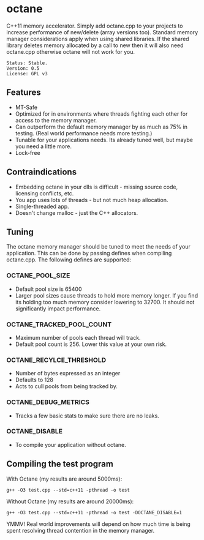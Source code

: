 # octane

C++11 memory accelerator. Simply add octane.cpp to your projects to increase performance of new/delete (array versions too). Standard memory manager considerations apply when using shared libraries. If the shared library deletes memory allocated by a call to new then it will also need octane.cpp otherwise octane will not work for you.

	Status: Stable.
	Version: 0.5
	License: GPL v3

## Features

* MT-Safe
* Optimized for in environments where threads fighting each other for access to the memory manager.
* Can outperform the default memory manager by as much as 75% in testing. (Real world performance needs more testing.)
* Tunable for your applications needs. Its already tuned well, but maybe you need a little more.
* Lock-free

## Contraindications

* Embedding octane in your dlls is difficult - missing source code, licensing conflicts, etc.
* You app uses lots of threads - but not much heap allocation.
* Single-threaded app.
* Doesn't change malloc - just the C++ allocators.

## Tuning

The octane memory manager should be tuned to meet the needs of your application. This can be done by passing defines when compiling octane.cpp. The following defines are supported:

### OCTANE_POOL_SIZE

* Default pool size is 65400
* Larger pool sizes cause threads to hold more memory longer. If you find its holding too much memory consider lowering to 32700. It should not significantly impact performance. 
	
### OCTANE_TRACKED_POOL_COUNT

* Maximum number of pools each thread will track.
* Default pool count is 256. Lower this value at your own risk. 

### OCTANE_RECYLCE_THRESHOLD
 
* Number of bytes expressed as an integer
* Defaults to 128
* Acts to cull pools from being tracked by.

### OCTANE_DEBUG_METRICS
	
* Tracks a few basic stats to make sure there are no leaks.
	
### OCTANE_DISABLE
	
* To compile your application without octane.
	
## Compiling the test program

With Octane (my results are around 5000ms):

	g++ -O3 test.cpp --std=c++11 -pthread -o test
	

Without Octane (my results are around 20000ms):

	g++ -O3 test.cpp --std=c++11 -pthread -o test -DOCTANE_DISABLE=1

YMMV! Real world improvements will depend on how much time is being spent resolving thread contention in the memory manager.
